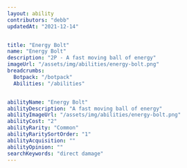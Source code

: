 ```yaml
---
layout: ability
contributors: "debb"
updatedAt: "2021-12-14"


title: "Energy Bolt"
name: "Energy Bolt"
description: "2P - A fast moving ball of energy"
imageUrl: "/assets/img/abilities/energy-bolt.png"
breadcrumbs:
  Botpack: "/botpack"
  Abilities: "/abilities"


abilityName: "Energy Bolt"
abilityDescription: "A fast moving ball of energy"
abilityImageUrl: "/assets/img/abilities/energy-bolt.png"
abilityCost: "2"
abilityRarity: "Common"
abilityRaritySortOrder: "1"
abilityAcquisition: ""
abilityOpinion: ""
searchKeywords: "direct damage"
---
```



